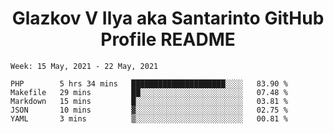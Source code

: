 <h1 align="center">Glazkov V Ilya aka Santarinto GitHub Profile README</h1>

<!--START_SECTION:waka-->
```text
Week: 15 May, 2021 - 22 May, 2021

PHP        5 hrs 34 mins   █████████████████████░░░░   83.90 % 
Makefile   29 mins         ██░░░░░░░░░░░░░░░░░░░░░░░   07.48 % 
Markdown   15 mins         █░░░░░░░░░░░░░░░░░░░░░░░░   03.81 % 
JSON       10 mins         ▓░░░░░░░░░░░░░░░░░░░░░░░░   02.75 % 
YAML       3 mins          ▒░░░░░░░░░░░░░░░░░░░░░░░░   00.81 % 
```
<!--END_SECTION:waka-->